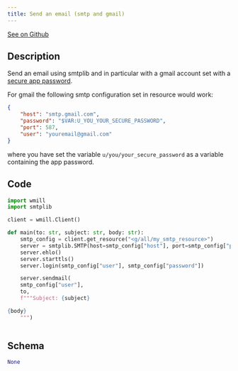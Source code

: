 ```yaml
---
title: Send an email (smtp and gmail)
---
```


[See on Github](https://github.com/windmill-labs/windmill/blob/main/starter/scripts/u/bot/send_email_gmail.py)

## Description

Send an email using smtplib and in particular with a gmail account set with a [secure app password](https://support.google.com/accounts/answer/185833?hl=en).

For gmail the following smtp configuration set in resource would work:
```json
{
    "host": "smtp.gmail.com",
    "password": "$VAR:U_YOU_YOUR_SECURE_PASSWORD",
    "port": 587,
    "user": "youremail@gmail.com"
}
```
where you have set the variable `u/you/your_secure_password` as a variable containing the app password.

## Code

```python
import wmill
import smtplib

client = wmill.Client()

def main(to: str, subject: str, body: str):
    smtp_config = client.get_resource("<g/all/my_smtp_resource>")
    server = smtplib.SMTP(host=smtp_config["host"], port=smtp_config["port"])
    server.ehlo()
    server.starttls()
    server.login(smtp_config["user"], smtp_config["password"])

    server.sendmail(
    smtp_config["user"],
    to,
    f"""Subject: {subject}

{body}
    """)



```

## Schema

```python
None
```

